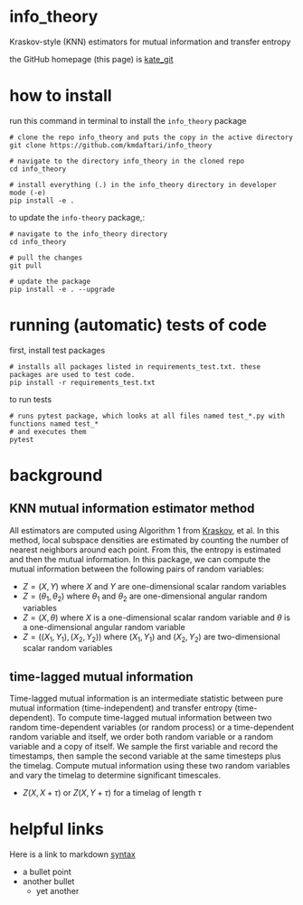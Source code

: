 # info_theory
Kraskov-style (KNN) estimators for mutual information and transfer entropy

the GitHub homepage (this page) is [kate_git](https://github.com/kmdaftari/info_theory)

# how to install
run this command in terminal to install the `info_theory` package

```
# clone the repo info_theory and puts the copy in the active directory
git clone https://github.com/kmdaftari/info_theory 

# navigate to the directory info_theory in the cloned repo
cd info_theory

# install everything (.) in the info_theory directory in developer mode (-e)
pip install -e .
```

to update the `info-theory` package,:

```
# navigate to the info_theory directory
cd info_theory

# pull the changes
git pull

# update the package 
pip install -e . --upgrade
```

# running (automatic) tests of code
first, install test packages
```
# installs all packages listed in requirements_test.txt. these packages are used to test code.
pip install -r requirements_test.txt
```
to run tests
```
# runs pytest package, which looks at all files named test_*.py with functions named test_*
# and executes them
pytest
```

# background

## KNN mutual information estimator method
All estimators are computed using Algorithm 1 from [Kraskov](https://arxiv.org/abs/cond-mat/0305641), et al. In this method, local subspace densities are estimated by counting the number of nearest neighbors around each point. From this, the entropy is estimated and then the mutual information. In this package, we can compute the mutual information between the following pairs of random variables:

* $Z = (X,Y)$ where $X$ and $Y$ are one-dimensional scalar random variables
* $Z = (\theta_1,\theta_2)$ where $\theta_1$ and $\theta_2$ are one-dimensional angular random variables
* $Z = (X,\theta)$ where $X$ is a one-dimensional scalar random variable and $\theta$ is a one-dimensional angular random variable
* $Z = ((X_1,Y_1),(X_2,Y_2))$ where $(X_1, Y_1)$ and $(X_2,Y_2)$ are two-dimensional scalar random variables

## time-lagged mutual information
Time-lagged mutual information is an intermediate statistic between pure mutual information (time-independent) and transfer entropy (time-dependent).
To compute time-lagged mutual information between two random time-dependent variables (or random process) or a time-dependent random variable and itself, we order both random variable or a random variable and a copy of itself. We sample the first variable and record the timestamps, then sample the second variable at the same timesteps plus the timelag. Compute mutual information using these two random variables and vary the timelag to determine significant timescales. 
* $Z(X,X + \tau)$ or $Z(X,Y + \tau)$ for a timelag of length $\tau$



# helpful links
Here is a link to markdown [syntax](https://www.markdownguide.org/basic-syntax/)
* a bullet point
* another bullet
    * yet another

